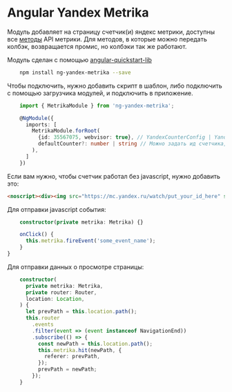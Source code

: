 # Angular Yandex Metrika
Модуль добавляет на страницу счетчик(и) яндекс метрики, доступны все [методы](https://yandex.ru/support/metrika/objects/method-reference.xml) API метрики.
Для методов, в которые можно передать колбэк, возвращается промис, но колбэки так же работают.

Модуль сделан с помощью [angular-quickstart-lib](https://github.com/filipesilva/angular-quickstart-lib)

```sh
    npm install ng-yandex-metrika --save
```

Чтобы подключить, нужно добавить скрипт в шаблон, либо подключить с помощью загрузчика модулей, и подключить в приложение.
```typescript
    import { MetrikaModule } from 'ng-yandex-metrika';

    @NgModule({
      imports: [
        MetrikaModule.forRoot(
          {id: 35567075, webvisor: true}, // YandexCounterConfig | YandexCounterConfig[]
          defaultCounter?: number | string // Можно задать ид счетчика, либо порядковый номер в массиве.
        ),
      ]
    })
```

Если вам нужно, чтобы счетчик работал без javascript, нужно добавить это:
```html
<noscript><div><img src="https://mc.yandex.ru/watch/put_your_id_here" style="position:absolute; left:-9999px;" alt="" /></div></noscript>
```

Для отправки javascript события:
```typescript
    constructor(private metrika: Metrika) {}

    onClick() {
      this.metrika.fireEvent('some_event_name');
    }
}
```

Для отправки данных о просмотре страницы:
```typescript
    constructor(
      private metrika: Metrika,
      private router: Router,
      location: Location,
    ) {
      let prevPath = this.location.path();
      this.router
        .events
        .filter(event => (event instanceof NavigationEnd))
        .subscribe(() => {
          const newPath = this.location.path();
          this.metrika.hit(newPath, {
            referer: prevPath,
          });
          prevPath = newPath;
        });
    }
```
